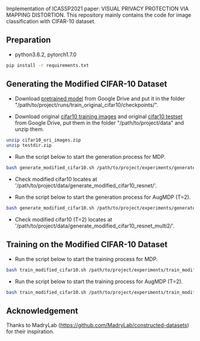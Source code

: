 Implementation of ICASSP2021 paper: VISUAL PRIVACY PROTECTION VIA MAPPING DISTORTION. This repository mainly contains the code for image classification with CIFAR-10 dataset.

## Preparation

- python3.6.2, pytorch1.7.0
```bash
pip install -r requirements.txt
```

## Generating the Modified CIFAR-10 Dataset

- Download [pretrained model](https://drive.google.com/file/d/1BVPlp5ory1smQOD1GKB5Gop2cqGHT7m2/view?usp=sharing) from Google Drive and put it in the folder "/path/to/project/runs/train_original_cifar10/checkpoints/".

- Download original [cifar10 training images](https://drive.google.com/file/d/1HXPsYtSQ-7cXYtk96rOMw4P9znKpsvzP/view?usp=sharing) and original [cifar10 testset](https://drive.google.com/file/d/1Ej1kKPv0KWte32l-qUIUD51naSD782Pv/view?usp=sharing) from Google Drive, put them in the folder "/path/to/project/data" and unzip them.
```bash
unzip cifar10_ori_images.zip
unzip testdir.zip
```



- Run the script below to start the generation process for MDP.

```bash
bash generate_modified_cifar10.sh /path/to/project/experiments/generate_modified_cifar10_resnet.yaml
```

- Check modified cifar10 locates at '/path/to/project/data/generate_modified_cifar10_resnet/'.

- Run the script below to start the generation process for AugMDP (T=2).

```bash
bash generate_modified_cifar10.sh /path/to/project/experiments/generate_modified_cifar10_resnet_multi2.yaml
```

- Check modified cifar10 (T=2) locates at '/path/to/project/data/generate_modified_cifar10_resnet_multi2/'.


## Training on the Modified CIFAR-10 Dataset

- Run the script below to start the training process for MDP.

```bash
bash train_modified_cifar10.sh /path/to/project/experiments/train_modified_cifar10.yaml
```

- Run the script below to start the training process for AugMDP (T=2).

```bash
bash train_modified_cifar10.sh /path/to/project/experiments/train_modified_cifar10_multi2.yaml
```


## Acknowledgement

Thanks to MadryLab (https://github.com/MadryLab/constructed-datasets) for their inspiration. 
